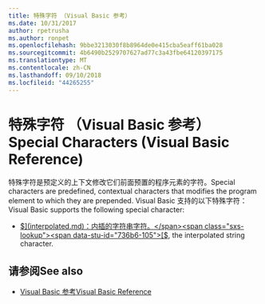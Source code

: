```yaml
---
title: 特殊字符 （Visual Basic 参考）
ms.date: 10/31/2017
author: rpetrusha
ms.author: ronpet
ms.openlocfilehash: 9bbe3213030f8b8964de0e415cba5eaff61ba028
ms.sourcegitcommit: 4b6490b2529707627ad77c3a43fbe64120397175
ms.translationtype: MT
ms.contentlocale: zh-CN
ms.lasthandoff: 09/10/2018
ms.locfileid: "44265255"
---
```

# <a name="special-characters-visual-basic-reference"></a><span data-ttu-id="736b6-102">特殊字符 （Visual Basic 参考）</span><span class="sxs-lookup"><span data-stu-id="736b6-102">Special Characters (Visual Basic Reference)</span></span>

<span data-ttu-id="736b6-103">特殊字符是预定义的上下文修改它们前面预置的程序元素的字符。</span><span class="sxs-lookup"><span data-stu-id="736b6-103">Special characters are predefined, contextual characters that modifies the program element to which they are prepended.</span></span> <span data-ttu-id="736b6-104">Visual Basic 支持的以下特殊字符：</span><span class="sxs-lookup"><span data-stu-id="736b6-104">Visual Basic supports the following special character:</span></span> 

- <span data-ttu-id="736b6-105">[$](interpolated.md)：内插的字符串字符。</span><span class="sxs-lookup"><span data-stu-id="736b6-105">[$](interpolated.md), the interpolated string character.</span></span>

## <a name="see-also"></a><span data-ttu-id="736b6-106">请参阅</span><span class="sxs-lookup"><span data-stu-id="736b6-106">See also</span></span>  

- [<span data-ttu-id="736b6-107">Visual Basic 参考</span><span class="sxs-lookup"><span data-stu-id="736b6-107">Visual Basic Reference</span></span>](../../../visual-basic/language-reference/index.md)

